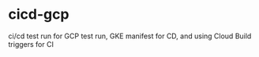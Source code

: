 # cicd-gcp
ci/cd test run for GCP test run, GKE manifest for CD, and using Cloud Build triggers for CI
